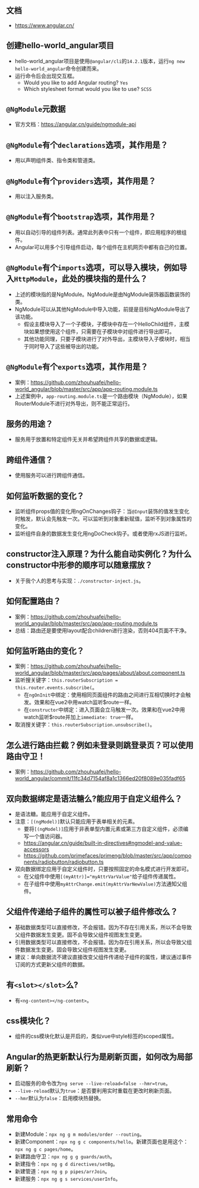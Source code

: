 ## 文档
* https://www.angular.cn/

## 创建hello-world_angular项目
* hello-world_angular项目是使用`@angular/cli`的`14.2.1`版本，运行`ng new hello-world_angular`命令创建而来。
* 运行命令后会出现交互框。
  - Would you like to add Angular routing? `Yes`
  - Which stylesheet format would you like to use? `SCSS`

## `@NgModule`元数据
* 官方文档：https://angular.cn/guide/ngmodule-api

## `@NgModule`有个`declarations`选项，其作用是？
* 用以声明组件类、指令类和管道类。

## `@NgModule`有个`providers`选项，其作用是？
* 用以注入服务类。

## `@NgModule`有个`bootstrap`选项，其作用是？
* 用以自动引导的组件列表。通常此列表中只有一个组件，即应用程序的根组件。
* Angular可以用多个引导组件启动，每个组件在主机网页中都有自己的位置。

## `@NgModule`有个`imports`选项，可以导入模块，例如导入`HttpModule`，此处的模块指的是什么？
* 上述的模块指的是NgModule。NgModule是由NgModule装饰器函数装饰的类。
* NgModule可以从其他NgModule中导入功能，前提是目标NgModule导出了该功能。
  - 假设主模块导入了一个子模块，子模块中存在一个HelloChild组件，主模块如果想使用这个组件，只需要在子模块中对组件进行导出即可。
  - 其他功能同理，只要子模块进行了对外导出，主模块导入子模块时，相当于同时导入了这些被导出的功能。

## `@NgModule`有个`exports`选项，其作用是？
* 案例：https://github.com/zhouhuafei/hello-world_angular/blob/master/src/app/app-routing.module.ts
* 上述案例中，`app-routing.module.ts`是一个路由模块（NgModule），如果RouterModule不进行对外导出，则不能正常运行。

## 服务的用途？
* 服务用于放置和特定组件无关并希望跨组件共享的数据或逻辑。

## 跨组件通信？
* 使用服务可以进行跨组件通信。

## 如何监听数据的变化？
* 监听组件props值的变化用ngOnChanges钩子：当`@Input`装饰的值发生变化时触发，默认会先触发一次。可以监听到对象重新赋值，监听不到对象属性的变化。
* 监听组件自身的数据发生变化用ngDoCheck钩子。或者使用rxJS进行监听。

## constructor注入原理？为什么能自动实例化？为什么constructor中形参的顺序可以随意摆放？
* 关于我个人的思考与实现：`./constructor-inject.js`。

## 如何配置路由？
* 案例：https://github.com/zhouhuafei/hello-world_angular/blob/master/src/app/app-routing.module.ts
* 总结：路由还是要使用layout配合children进行渲染，否则404页面不干净。

## 如何监听路由的变化？
* 案例：https://github.com/zhouhuafei/hello-world_angular/blob/master/src/app/pages/about/about.component.ts
* 监听搜关键字：`this.routerSubscription = this.router.events.subscribe(`。
  - 在`ngOnInit`中绑定：使用相同页面组件的路由之间进行互相切换时才会触发。效果和在vue2中用watch监听$route一样。
  - 在`constructor`中绑定：进入页面会立马触发一次。效果和在vue2中用watch监听$route并加上`immediate: true`一样。
* 取消搜关键字：`this.routerSubscription.unsubscribe()`。

## 怎么进行路由拦截？例如未登录则跳登录页？可以使用路由守卫！
* 案例：https://github.com/zhouhuafei/hello-world_angular/commit/11fc34d7154af8a1c1366ed20f8089e035fadf65

## 双向数据绑定是语法糖么?能应用于自定义组件么？
* 是语法糖。能应用于自定义组件。
* 注意：`[(ngModel)]`默认只能应用于表单相关的元素。
  - 要将`[(ngModel)]`应用于非表单型内置元素或第三方自定义组件，必须编写一个值访问器。
  - https://angular.cn/guide/built-in-directives#ngmodel-and-value-accessors
  - https://github.com/primefaces/primeng/blob/master/src/app/components/radiobutton/radiobutton.ts
* 双向数据绑定应用于自定义组件时，只要按照固定的命名模式进行开发即可。
  - 在父组件中使用`[(myAttr)]="myAttrVarValue"`给子组件传递属性。
  - 在子组件中使用`myAttrChange.emit(myAttrVarNewValue)`方法通知父组件。

## 父组件传递给子组件的属性可以被子组件修改么？
* 基础数据类型可以直接修改，不会报错。因为不存在引用关系，所以不会导致父组件数据发生变更。固不会导致父组件视图发生变更。
* 引用数据类型可以直接修改，不会报错。因为存在引用关系，所以会导致父组件数据发生变更。固会导致父组件视图发生变更。
* 建议：单向数据流不建议直接改变父组件传递给子组件的属性，建议通过事件订阅的方式更新父组件的数据。

## 有`<slot></slot>`么?
* 有`<ng-content></ng-content>`。

## css模块化？
* 组件的css模块化默认是开启的，类似vue中style标签的scoped属性。

## Angular的热更新默认行为是刷新页面，如何改为局部刷新？
* 启动服务的命令改为`ng serve --live-reload=false --hmr=true`。
* `--live-reload`默认为`true`：是否要利用实时重载在更改时刷新页面。
* `--hmr`默认为`false`：启用模块热替换。

## 常用命令
* 新建Module：`npx ng g m modules/order --routing`。
* 新建Component：`npx ng g c components/hello`。新建页面也是用这个：`npx ng g c pages/home`。
* 新建路由守卫：`npx ng g g guards/auth`。
* 新建指令：`npx ng g d directives/setBg`。
* 新建管道：`npx ng g p pipes/arrJoin`。
* 新建服务：`npx ng g s services/userInfo`。
